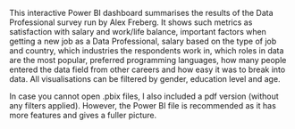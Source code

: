 This interactive Power BI dashboard summarises the results of the Data Professional survey run by Alex Freberg. It shows such metrics as satisfaction with salary and work/life balance, important factors when getting a new job as a Data Professional, salary based on the type of job and country, which industries the respondents work in, which roles in data are the most popular, preferred programming languages, how many people entered the data field from other careers and how easy it was to break into data. All visualisations can be filtered by gender, education level and age. 

In case you cannot open .pbix files, I also included a pdf version (without any filters applied). However, the Power BI file is recommended as it has more features and gives a fuller picture.
